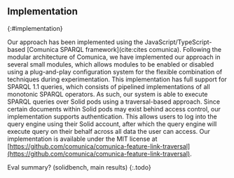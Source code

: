 ## Implementation
{:#implementation}

Our approach has been implemented using the JavaScript/TypeScript-based [Comunica SPARQL framework](cite:cites comunica).
Following the modular architecture of Comunica,
we have implemented our approach in several small modules,
which allows modules to be enabled or disabled using a plug-and-play configuration system
for the flexible combination of techniques during experimentation.
This implementation has full support for SPARQL 1.1 queries,
which consists of pipelined implementations of all monotonic SPARQL operators.
As such, our system is able to execute SPARQL queries over Solid pods using a traversal-based approach.
Since certain documents within Solid pods may exist behind access control,
our implementation supports authentication.
This allows users to log into the query engine using their Solid account,
after which the query engine will execute query on their behalf across all data the user can access.
Our implementation is available under the MIT license at [https://github.com/comunica/comunica-feature-link-traversal](https://github.com/comunica/comunica-feature-link-traversal).

Eval summary? (solidbench, main results)
{:.todo}
